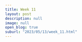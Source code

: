 ```yaml
---
title: Week 11
layout: post
description: null
image: null
open_blog: true
suburl: "2023/05/13/week_11.html"
---
```

